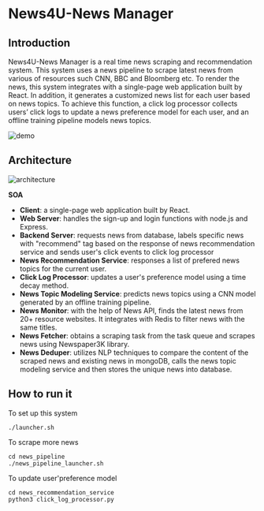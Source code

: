 # News4U-News Manager

## Introduction
News4U-News Manager is a real time news scraping and recommendation system. This system uses a news pipeline to scrape latest news from various of resources such CNN, BBC and Bloomberg etc. To render the news, this system integrates with a single-page web application built by React. In addition, it generates a customized news list for each user based on news topics. To achieve this function, a click log processor collects users’ click logs to update a news preference model for each user, and an offline training pipeline models news topics.

![demo](demo.png)

## Architecture
![architecture](architecture.jpg)

__SOA__

* __Client__: a single-page web application built by React.
* __Web Server__: handles the sign-up and login functions with node.js and Express.
* __Backend Server__: requests news from database, labels specific news with "recommend" tag based on the response of news recommendation service and sends user's click events to click log processor
* __News Recommendation Service__: responses a list of prefered news topics for the current user.
* __Click Log Processor__: updates a user's preference model using a time decay method.
* __News Topic Modeling Service__: predicts news topics using a CNN model generated by an offline training pipeline.
* __News Monitor__: with the help of News API, finds the latest news from 20+ resource websites. It integrates with Redis to filter news with the same titles.
* __News Fetcher__: obtains a scraping task from the task queue and scrapes news using Newspaper3K library.
* __News Deduper__: utilizes NLP techniques to compare the content of the scraped news and existing news in mongoDB, calls the news topic modeling service and then stores the unique news into database.

## How to run it
To set up this system
```
./launcher.sh
```

To scrape more news
```
cd news_pipeline
./news_pipeline_launcher.sh
```

To update user'preference model
```
cd news_recommendation_service
python3 click_log_processor.py
```










